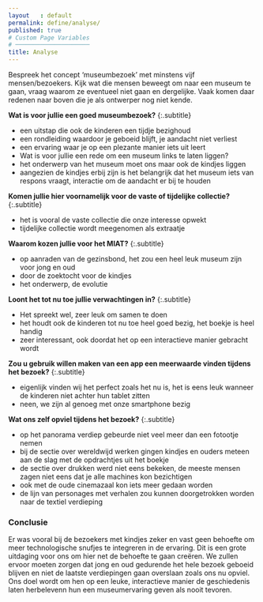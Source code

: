 ```yaml
---
layout   : default
permalink: define/analyse/
published: true
# Custom Page Variables
# ─────────────────────
title: Analyse
---
```

Bespreek het concept ‘museumbezoek’ met minstens vijf mensen/bezoekers. Kijk wat die mensen beweegt om naar een museum te gaan, vraag waarom ze eventueel niet gaan en dergelijke. Vaak komen daar redenen naar boven die je als ontwerper nog niet kende.  

__Wat is voor jullie een goed museumbezoek?__
{:.subtitle}

 - een uitstap die ook de kinderen een tijdje bezighoud
 - een rondleiding waardoor je geboeid blijft, je aandacht niet verliest
 - een ervaring waar je op een plezante manier iets uit leert 
 - Wat is voor jullie een rede om een museum links te laten liggen?
 - het onderwerp van het museum moet ons maar ook de kindjes liggen
 - aangezien de kindjes erbij zijn is het belangrijk dat het museum iets van respons vraagt, interactie om de aandacht er bij te houden  

__Komen jullie hier voornamelijk voor de vaste of tijdelijke collectie?__
{:.subtitle}

 - het is vooral de vaste collectie die onze interesse opwekt
 - tijdelijke collectie wordt meegenomen als extraatje  

__Waarom kozen jullie voor het MIAT?__
{:.subtitle}

 - op aanraden van de gezinsbond, het zou een heel leuk museum zijn voor jong en oud
 - door de zoektocht voor de kindjes
 - het onderwerp, de evolutie  

__Loont het tot nu toe jullie verwachtingen in?__
{:.subtitle}
 - Het spreekt wel, zeer leuk om samen te doen
 - het houdt ook de kinderen tot nu toe heel goed bezig, het boekje is heel handig
 - zeer interessant, ook doordat het op een interactieve manier gebracht wordt  

__Zou u gebruik willen maken van een app een meerwaarde vinden tijdens het bezoek?__
{:.subtitle}
 - eigenlijk vinden wij het perfect zoals het nu is, het is eens leuk wanneer de kinderen niet achter hun tablet zitten
 - neen, we zijn al genoeg met onze smartphone bezig  

__Wat ons zelf opviel tijdens het bezoek?__
{:.subtitle}
 - op het panorama verdiep gebeurde niet veel meer dan een fotootje nemen
 - bij de sectie over wereldwijd werken gingen kindjes en ouders meteen aan de slag met de opdrachtjes uit het boekje
 - de sectie over drukken werd niet eens bekeken, de meeste mensen zagen niet eens dat je alle machines kon bezichtigen
 - ook met de oude cinemazaal kon iets meer gedaan worden
 - de lijn van personages met verhalen zou kunnen doorgetrokken worden naar de textiel verdieping   

### Conclusie
Er was vooral bij de bezoekers met kindjes zeker en vast geen behoefte om meer technologische snufjes te integreren in de ervaring. Dit is een grote uitdaging voor ons om hier net de behoefte te gaan creëren. We zullen ervoor moeten zorgen dat jong en oud gedurende het hele bezoek geboeid blijven en niet de laatste verdiepingen gaan overslaan zoals ons nu opviel. Ons doel wordt om hen op een leuke, interactieve manier de geschiedenis laten herbelevenn hun een museumervaring geven als nooit tevoren.
